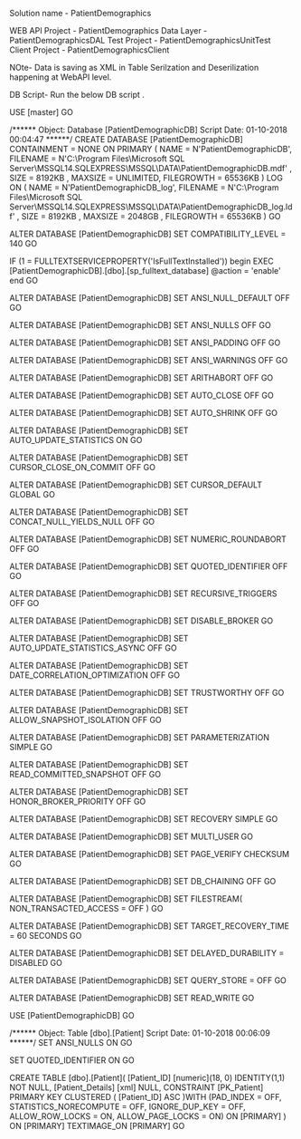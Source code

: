 Solution name - PatientDemographics

WEB API Project - PatientDemographics
Data Layer - PatientDemographicsDAL
Test Project - PatientDemographicsUnitTest
Client Project - PatientDemographicsClient

NOte- Data is saving as XML in Table
Serilzation and Deserilization happening at WebAPI level.


DB Script- 
Run the below DB script .

USE [master]
GO

/****** Object:  Database [PatientDemographicDB]    Script Date: 01-10-2018 00:04:47 ******/
CREATE DATABASE [PatientDemographicDB]
 CONTAINMENT = NONE
 ON  PRIMARY 
( NAME = N'PatientDemographicDB', FILENAME = N'C:\Program Files\Microsoft SQL Server\MSSQL14.SQLEXPRESS\MSSQL\DATA\PatientDemographicDB.mdf' , SIZE = 8192KB , MAXSIZE = UNLIMITED, FILEGROWTH = 65536KB )
 LOG ON 
( NAME = N'PatientDemographicDB_log', FILENAME = N'C:\Program Files\Microsoft SQL Server\MSSQL14.SQLEXPRESS\MSSQL\DATA\PatientDemographicDB_log.ldf' , SIZE = 8192KB , MAXSIZE = 2048GB , FILEGROWTH = 65536KB )
GO

ALTER DATABASE [PatientDemographicDB] SET COMPATIBILITY_LEVEL = 140
GO

IF (1 = FULLTEXTSERVICEPROPERTY('IsFullTextInstalled'))
begin
EXEC [PatientDemographicDB].[dbo].[sp_fulltext_database] @action = 'enable'
end
GO

ALTER DATABASE [PatientDemographicDB] SET ANSI_NULL_DEFAULT OFF 
GO

ALTER DATABASE [PatientDemographicDB] SET ANSI_NULLS OFF 
GO

ALTER DATABASE [PatientDemographicDB] SET ANSI_PADDING OFF 
GO

ALTER DATABASE [PatientDemographicDB] SET ANSI_WARNINGS OFF 
GO

ALTER DATABASE [PatientDemographicDB] SET ARITHABORT OFF 
GO

ALTER DATABASE [PatientDemographicDB] SET AUTO_CLOSE OFF 
GO

ALTER DATABASE [PatientDemographicDB] SET AUTO_SHRINK OFF 
GO

ALTER DATABASE [PatientDemographicDB] SET AUTO_UPDATE_STATISTICS ON 
GO

ALTER DATABASE [PatientDemographicDB] SET CURSOR_CLOSE_ON_COMMIT OFF 
GO

ALTER DATABASE [PatientDemographicDB] SET CURSOR_DEFAULT  GLOBAL 
GO

ALTER DATABASE [PatientDemographicDB] SET CONCAT_NULL_YIELDS_NULL OFF 
GO

ALTER DATABASE [PatientDemographicDB] SET NUMERIC_ROUNDABORT OFF 
GO

ALTER DATABASE [PatientDemographicDB] SET QUOTED_IDENTIFIER OFF 
GO

ALTER DATABASE [PatientDemographicDB] SET RECURSIVE_TRIGGERS OFF 
GO

ALTER DATABASE [PatientDemographicDB] SET  DISABLE_BROKER 
GO

ALTER DATABASE [PatientDemographicDB] SET AUTO_UPDATE_STATISTICS_ASYNC OFF 
GO

ALTER DATABASE [PatientDemographicDB] SET DATE_CORRELATION_OPTIMIZATION OFF 
GO

ALTER DATABASE [PatientDemographicDB] SET TRUSTWORTHY OFF 
GO

ALTER DATABASE [PatientDemographicDB] SET ALLOW_SNAPSHOT_ISOLATION OFF 
GO

ALTER DATABASE [PatientDemographicDB] SET PARAMETERIZATION SIMPLE 
GO

ALTER DATABASE [PatientDemographicDB] SET READ_COMMITTED_SNAPSHOT OFF 
GO

ALTER DATABASE [PatientDemographicDB] SET HONOR_BROKER_PRIORITY OFF 
GO

ALTER DATABASE [PatientDemographicDB] SET RECOVERY SIMPLE 
GO

ALTER DATABASE [PatientDemographicDB] SET  MULTI_USER 
GO

ALTER DATABASE [PatientDemographicDB] SET PAGE_VERIFY CHECKSUM  
GO

ALTER DATABASE [PatientDemographicDB] SET DB_CHAINING OFF 
GO

ALTER DATABASE [PatientDemographicDB] SET FILESTREAM( NON_TRANSACTED_ACCESS = OFF ) 
GO

ALTER DATABASE [PatientDemographicDB] SET TARGET_RECOVERY_TIME = 60 SECONDS 
GO

ALTER DATABASE [PatientDemographicDB] SET DELAYED_DURABILITY = DISABLED 
GO

ALTER DATABASE [PatientDemographicDB] SET QUERY_STORE = OFF
GO

ALTER DATABASE [PatientDemographicDB] SET  READ_WRITE 
GO




USE [PatientDemographicDB]
GO

/****** Object:  Table [dbo].[Patient]    Script Date: 01-10-2018 00:06:09 ******/
SET ANSI_NULLS ON
GO

SET QUOTED_IDENTIFIER ON
GO

CREATE TABLE [dbo].[Patient](
	[Patient_ID] [numeric](18, 0) IDENTITY(1,1) NOT NULL,
	[Patient_Details] [xml] NULL,
 CONSTRAINT [PK_Patient] PRIMARY KEY CLUSTERED 
(
	[Patient_ID] ASC
)WITH (PAD_INDEX = OFF, STATISTICS_NORECOMPUTE = OFF, IGNORE_DUP_KEY = OFF, ALLOW_ROW_LOCKS = ON, ALLOW_PAGE_LOCKS = ON) ON [PRIMARY]
) ON [PRIMARY] TEXTIMAGE_ON [PRIMARY]
GO

